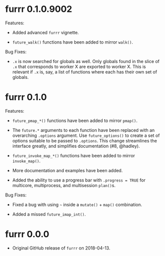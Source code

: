 # furrr 0.1.0.9002

Features:

  * Added advanced `furrr` vignette.

  * `future_walk()` functions have been added to mirror `walk()`.

Bug Fixes:

  * `.x` is now searched for globals as well. Only globals found in the slice
  of `.x` that corresponds to worker X are exported to worker X. This is relevant
  if `.x` is, say, a list of functions where each has their own set of globals.
  

# furrr 0.1.0

Features:

  * `future_pmap_*()` functions have been added to mirror `pmap()`.

  * The `future.*` arguments to each function have been replaced with an 
  overarching `.options` argument. Use `future_options()` to create a set of options
  suitable to be passed to `.options`. This change streamlines the interface 
  greatly, and simplifies documentation (#8, @hadley).
  
  * `future_invoke_map_*()` functions have been added to mirror `invoke_map()`.
  
  * More documentation and examples have been added.
  
  * Added the ability to use a progress bar with `.progress = TRUE` for 
  multicore, multiprocess, and multisession `plan()`s.

Bug Fixes:

  * Fixed a bug with using `~` inside a `mutate()` + `map()` combination.

  * Added a missed `future_imap_int()`.

# furrr 0.0.0

* Original GitHub release of `furrr` on 2018-04-13. 

